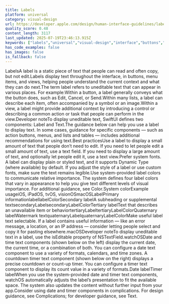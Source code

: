 ```yaml
---
title: Labels
platform: universal
category: visual-design
url: https://developer.apple.com/design/human-interface-guidelines/labels
quality_score: 0.48
content_length: 3117
last_updated: 2025-07-19T23:46:13.915Z
keywords: ["labels","universal","visual-design","interface","buttons","system","visual","color","presentation","input","design"]
has_code_examples: false
has_images: false
is_fallback: false
---
```


LabelsA label is a static piece of text that people can read and often copy, but not edit.Labels display text throughout the interface, in buttons, menu items, and views, helping people understand the current context and what they can do next.The term label refers to uneditable text that can appear in various places. For example:Within a button, a label generally conveys what the button does, such as Edit, Cancel, or Send.Within many lists, a label can describe each item, often accompanied by a symbol or an image.Within a view, a label might provide additional context by introducing a control or describing a common action or task that people can perform in the view.Developer noteTo display uneditable text, SwiftUI defines two components: Label and Text.The guidance below can help you use a label to display text. In some cases, guidance for specific components — such as action buttons, menus, and lists and tables — includes additional recommendations for using text.Best practicesUse a label to display a small amount of text that people don’t need to edit. If you need to let people edit a small amount of text, use a text field. If you need to display a large amount of text, and optionally let people edit it, use a text view.Prefer system fonts. A label can display plain or styled text, and it supports Dynamic Type (where available) by default. If you adjust the style of a label or use custom fonts, make sure the text remains legible.Use system-provided label colors to communicate relative importance. The system defines four label colors that vary in appearance to help you give text different levels of visual importance. For additional guidance, see Color.System colorExample usageiOS, iPadOS, tvOS, visionOSmacOSLabelPrimary informationlabellabelColorSecondary labelA subheading or supplemental textsecondaryLabelsecondaryLabelColorTertiary labelText that describes an unavailable item or behaviortertiaryLabeltertiaryLabelColorQuaternary labelWatermark textquaternaryLabelquaternaryLabelColorMake useful label text selectable. If a label contains useful information — like an error message, a location, or an IP address — consider letting people select and copy it for pasting elsewhere.macOSDeveloper noteTo display uneditable text in a label, use the isEditable property of NSTextField.watchOSDate and time text components (shown below on the left) display the current date, the current time, or a combination of both. You can configure a date text component to use a variety of formats, calendars, and time zones. A countdown timer text component (shown below on the right) displays a precise countdown or count-up timer. You can configure a timer text component to display its count value in a variety of formats.Date labelTimer labelWhen you use the system-provided date and timer text components, watchOS automatically adjusts the label’s presentation to fit the available space. The system also updates the content without further input from your app.Consider using date and timer components in complications. For design guidance, see Complications; for developer guidance, see Text.